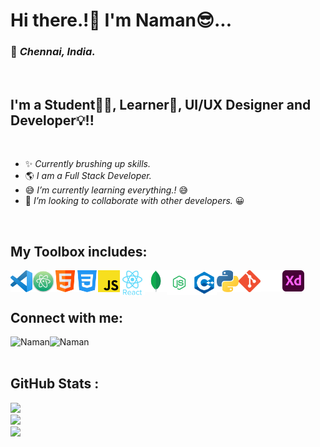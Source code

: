 # Hi there.!👋 I'm Naman😎...

### 📍 _Chennai, India._

<br>

## I'm a Student🧑🏻, Learner📝, UI/UX Designer and Developer💡!!

<br>

- ✨ _Currently brushing up skills._
- 🌎 _I am a Full Stack Developer._
- 😅 _I’m currently learning everything.!_ 😅
- 👯 _I’m looking to collaborate with other developers._ 😀

<br>

## My Toolbox includes:

<img align="left" alt="VS Code" width="35px" src="img/vscode.png" />
<img align="left" alt="Atom" width="35px"src="img/atom.png" />
<img align="left" alt="HTML5" width="35px"src="img/html.png" />
<img align="left" alt="CSS3" width="35px"src="img/css.png" />
<img align="left" alt="JavaScript" width="35px"src="img/js.png" />
<img align="left" alt="ReactJS" width="40px"src="https://raw.githubusercontent.com/devicons/devicon/master/icons/react/react-original-wordmark.svg" />
<img align="left" alt="MongoDB" width="35px"src="img/mongoDb.png" />
<img align="left" alt="NodeJs" width="40px"src="img/nodejs.png" />
<img align="left" alt="C++" width="40px"src="img/cpp.png" />
<img align="left" alt="Python" width="35px"src="img/python.png" />
<img align="left" alt="Git" width="35px"src="img/Git.png" />
<img align="left" alt="GitHub" width="35px"src="img/github.png" />
<img align="left" alt="Adobe Xd" width="35px"src="img/Xd.png" />

<br><br>

## Connect with me:

<a href="www.linkedin.com/in/namanks" target="blank"><img align="left" src="https://img.shields.io/badge/Naman KS-%230077B5.svg?style=for-the-badge&logo=linkedin&logoColor=white)" alt="Naman"  /></a>

<a href="https://www.instagram.com/_neemo22/" target="blank"><img align="left" src="https://img.shields.io/badge/Naman KS-%23E4405F.svg?style=for-the-badge&logo=Instagram&logoColor=white" alt="Naman"  /></a>

<br/><br/>
## GitHub Stats :

<img src="https://github-readme-stats.vercel.app/api?username=namanks2201&show_icons=true&theme=radical&hide_border=true" />

<br>

<img src="https://github-readme-streak-stats.herokuapp.com/?user=namanks2201&show_icons=true&theme=dark&hide_border=true&stroke=ffffff&background=121212" />

<br>

<img src="https://activity-graph.herokuapp.com/graph?username=namanks2201&show_icons=true&bg_color=0D1117&color=FA8F78&line=FF5733&point=FFFFFF&hide_border=true" />
